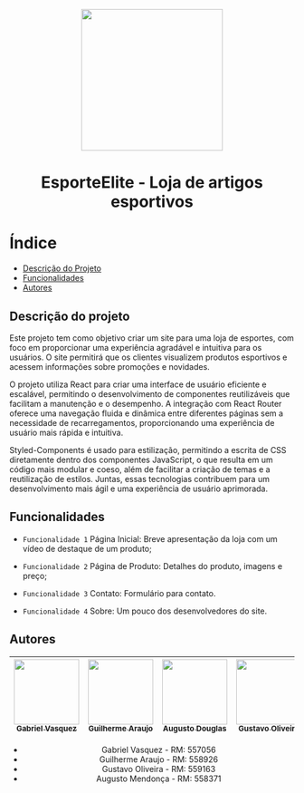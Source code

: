 <p align='center' >
  <img width="250px" loading="lazy" src = "https://github.com/Geral-cp-s/Sprint-Edge/assets/110639916/aa204473-bba7-4dc2-8db1-ea5744b8e9bc"/>
</p>
<h1 align="Center">EsporteElite - Loja de artigos esportivos</h1>

# Índice
* [Descrição do Projeto](#descricao)
* [Funcionalidades](#funcionalidades)
* [Autores](#autores)

<h2 id="Descricao">Descrição do projeto</h2>
<p>Este projeto tem como objetivo criar um site para uma loja de esportes, com foco em proporcionar uma experiência agradável e intuitiva para os usuários. O site permitirá que os clientes visualizem produtos esportivos e acessem informações sobre promoções e novidades.</p>
<p>O projeto utiliza React para criar uma interface de usuário eficiente e escalável, permitindo o desenvolvimento de componentes reutilizáveis que facilitam a manutenção e o desempenho. A integração com React Router oferece uma navegação fluida e dinâmica entre diferentes páginas sem a necessidade de recarregamentos, proporcionando uma experiência de usuário mais rápida e intuitiva.
<p>Styled-Components é usado para estilização, permitindo a escrita de CSS diretamente dentro dos componentes JavaScript, o que resulta em um código mais modular e coeso, além de facilitar a criação de temas e a reutilização de estilos. Juntas, essas tecnologias contribuem para um desenvolvimento mais ágil e uma experiência de usuário aprimorada.</p>

<h2 id="funcionalidades">Funcionalidades</h2>
  
 - `Funcionalidade 1` Página Inicial: Breve apresentação da loja com um vídeo de destaque de um produto;

 - `Funcionalidade 2` Página de Produto: Detalhes do produto, imagens e preço;

 - `Funcionalidade 3` Contato: Formulário para contato.

 - `Funcionalidade 4` Sobre: Um pouco dos desenvolvedores do site.

 <h2 id="Autores">Autores</h2>

<div align="center">
  
| [<img loading="lazy" src="https://github.com/gvqsilva/CP2-Edge/assets/110639916/d022ed18-0057-4944-9e00-db796c6d2e45" width=115><br><sub>Gabriel Vasquez</sub>](https://github.com/gvqsilva)  |  [<img loading="lazy" src="https://github.com/gvqsilva/CP2-Web/assets/110639916/1eb7df1a-c0e8-4170-aabf-444cfb3c64f9" width=115><br><sub>Guilherme Araujo</sub>](https://github.com/guilhermearaujodec)  |  [<img loading="lazy" src="https://github.com/gvqsilva/CP2-Edge/assets/110639916/86514492-2b1e-4422-bdc0-0ec3c8be3dcc" width=115><br><sub>Augusto Douglas</sub>](https://github.com/gutomend)  |  [<img loading="lazy" src="https://github.com/gvqsilva/CP2-Edge/assets/110639916/4bb3084d-d1ff-4b49-ba37-96c8046f6e14" width=115><br><sub>Gustavo Oliveira</sub>](https://github.com/Gusta346) |
| :---: | :---: | :---: | :---: |

<ul>
  <li>Gabriel Vasquez - RM: 557056</li>
  <li>Guilherme Araujo - RM: 558926</li>
  <li>Gustavo Oliveira - RM: 559163</li>
  <li>Augusto Mendonça - RM: 558371</li>
</ul><br>

</div>
